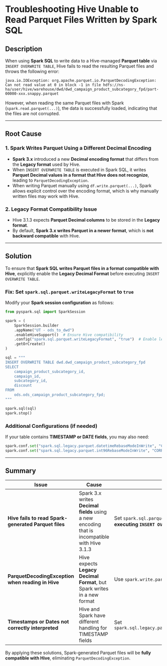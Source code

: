 # Troubleshooting Hive Unable to Read Parquet Files Written by Spark SQL

## Description
When using **Spark SQL** to write data to a Hive-managed **Parquet table** via `INSERT OVERWRITE TABLE`, Hive fails to read the resulting Parquet files and throws the following error:

```text
java.io.IOException: org.apache.parquet.io.ParquetDecodingException: Can not read value at 0 in block -1 in file hdfs://ns-ha/user/hive/warehouse/dwd/dwd_campaign_product_subcategory_fpd/part-00000-xxx.snappy.parquet
```

However, when reading the same Parquet files with Spark (`spark.read.parquet(...)`), the data is successfully loaded, indicating that the files are not corrupted.

---

## Root Cause

### **1. Spark Writes Parquet Using a Different Decimal Encoding**
- **Spark 3.x** introduced a new **Decimal encoding format** that differs from the **Legacy format** used by Hive.
- When `INSERT OVERWRITE TABLE` is executed in Spark SQL, it writes **Parquet Decimal values in a format that Hive does not recognize**, leading to `ParquetDecodingException`.
- When writing Parquet manually using `df.write.parquet(...)`, Spark allows explicit control over the encoding format, which is why manually written files may work with Hive.

### **2. Legacy Format Compatibility Issue**
- Hive 3.1.3 expects **Parquet Decimal columns** to be stored in the **Legacy format**.
- By default, **Spark 3.x writes Parquet in a newer format**, which is **not backward compatible** with Hive.

---

## Solution
To ensure that **Spark SQL writes Parquet files in a format compatible with Hive**, explicitly enable the **Legacy Decimal Format** before executing `INSERT OVERWRITE TABLE`.

### **Fix: Set `spark.sql.parquet.writeLegacyFormat` to `true`**
Modify your **Spark session configuration** as follows:

```python
from pyspark.sql import SparkSession

spark = (
    SparkSession.builder
    .appName("UT - ods_to_dwd")
    .enableHiveSupport()  # Ensure Hive compatibility
    .config("spark.sql.parquet.writeLegacyFormat", "true")  # Enable legacy Decimal encoding
    .getOrCreate()
)

sql = """
INSERT OVERWRITE TABLE dwd.dwd_campaign_product_subcategory_fpd
SELECT
    campaign_product_subcategory_id,
    campaign_id,
    subcategory_id,
    discount
FROM
    ods.ods_campaign_product_subcategory_fpd;
"""

spark.sql(sql)
spark.stop()
```

### Additional Configurations (if needed)
If your table contains **TIMESTAMP or DATE fields**, you may also need:
```python
spark.conf.set("spark.sql.legacy.parquet.datetimeRebaseModeInWrite", "CORRECTED")
spark.conf.set("spark.sql.legacy.parquet.int96RebaseModeInWrite", "CORRECTED")
```

---

## Summary
| Issue | Cause | Solution |
|-------|-------|----------|
| **Hive fails to read Spark-generated Parquet files** | Spark 3.x writes **Decimal fields** using a new encoding that is incompatible with Hive 3.1.3 | Set `spark.sql.parquet.writeLegacyFormat=true` **before executing `INSERT OVERWRITE TABLE`** |
| **ParquetDecodingException when reading in Hive** | Hive expects **Legacy Decimal Format**, but Spark writes in a new format | Use `spark.write.parquet(...)` with `writeLegacyFormat=true` |
| **Timestamps or Dates not correctly interpreted** | Hive and Spark have different handling for TIMESTAMP fields | Set `spark.sql.legacy.parquet.datetimeRebaseModeInWrite=CORRECTED` |

By applying these solutions, Spark-generated Parquet files will be **fully compatible with Hive**, eliminating `ParquetDecodingException`.

